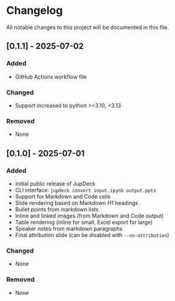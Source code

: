 # Changelog

All notable changes to this project will be documented in this file.

## [0.1.1] - 2025-07-02

### Added
- GitHub Actions workflow file

### Changed
- Support increased to python >=3.10, <3.13

### Removed
- None

## [0.1.0] - 2025-07-01

### Added
- Initial public release of JupDeck
- CLI interface: `jupdeck convert input.ipynb output.pptx`
- Support for Markdown and Code cells
- Slide rendering based on Markdown H1 headings
- Bullet points from markdown lists
- Inline and linked images (from Markdown and Code output)
- Table rendering (inline for small, Excel export for large)
- Speaker notes from markdown paragraphs
- Final attribution slide (can be disabled with `--no-attribution`)

### Changed
- None

### Removed
- None